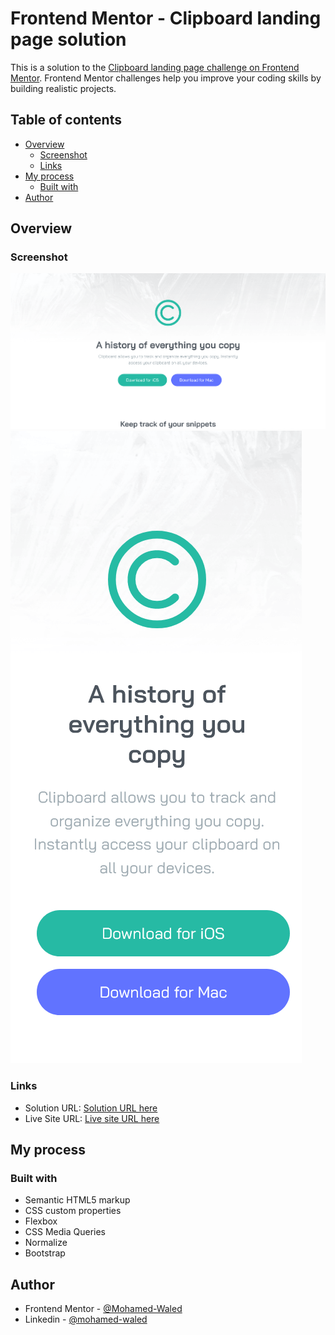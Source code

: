 # Frontend Mentor - Clipboard landing page solution

This is a solution to the [Clipboard landing page challenge on Frontend Mentor](https://www.frontendmentor.io/challenges/clipboard-landing-page-5cc9bccd6c4c91111378ecb9). Frontend Mentor challenges help you improve your coding skills by building realistic projects. 

## Table of contents

- [Overview](#overview)
  - [Screenshot](#screenshot)
  - [Links](#links)
- [My process](#my-process)
  - [Built with](#built-with)
- [Author](#author)

## Overview

### Screenshot

![](images/Screenshot%202022-04-29%20at%2021-44-56%20Frontend%20Mentor%20Clipboard%20landing%20page.png)
![](images/Screenshot%202022-04-29%20at%2021-45-04%20Frontend%20Mentor%20Clipboard%20landing%20page.png)

### Links

- Solution URL: [Solution URL here](https://www.frontendmentor.io/solutions/clipboard-landing-page-using-bootstrap-Skozfptr9)
- Live Site URL: [Live site URL here](https://mohamed-waled.github.io/Clipboard-Landing-Page/)

## My process

### Built with

- Semantic HTML5 markup
- CSS custom properties
- Flexbox
- CSS Media Queries
- Normalize
- Bootstrap

## Author

- Frontend Mentor - [@Mohamed-Waled](https://www.frontendmentor.io/profile/Mohamed-Waled)
- Linkedin - [@mohamed-waled](https://www.linkedin.com/in/mohamed-waled-82a51a1bb/)